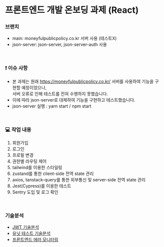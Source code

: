 # 프론트엔드 개발 온보딩 과제 (React)

### 브랜치

- main: moneyfulpublicpolicy.co.kr 서버 사용 (테스트X)
- json-server: json-server, json-server-auth 사용

<br />

### ❗️ 이슈 사항

- 본 과제는 원래 https://moneyfulpublicpolicy.co.kr/ 서버를 사용하여 기능을 구현할 예정이었으나,<br /> 서버 오류로 인해 테스트를 전혀 수행하지 못했습니다.
- 이에 따라 json-server로 대체하여 기능을 구현하고 테스트했습니다.
- json-server 실행 : yarn start / npm start

<br />

### 💻 작업 내용

1. 회원가입
2. 로그인
3. 프로필 변경
4. 권한별 라우팅 제어
5. tailwind를 이용한 스타일링
6. zustand를 통한 client-side 전역 state 관리
7. axios, tanstack-query를 통한 외부통신 및 server-side 전역 state 관리
8. Jest(Cypress)를 이용한 테스트
9. Sentry 도입 및 로그 확인

<br />

### 기술분석

- [JWT 기술분석](https://doonii.tistory.com/119)
- [유닛 테스트 기술분석](https://doonii.tistory.com/120)
- [프론트엔드 에러 모니터링](https://doonii.tistory.com/121)
